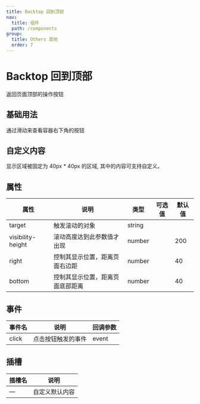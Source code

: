 ```yaml
---
title: Backtop 回到顶部
nav:
  title: 组件
  path: /components
group:
  title: Others 其他
  order: 7
---
```

# Backtop 回到顶部

返回页面顶部的操作按钮

## 基础用法

通过滑动来查看容器右下角的按钮

<code src="./demos/basic.tsx" ></code>

## 自定义内容

显示区域被固定为 40px \* 40px 的区域, 其中的内容可支持自定义。

<code src="./demos/custom.tsx" ></code>

## 属性

| 属性                | 说明               | 类型     | 可选值 | 默认值 |
| ----------------- | ---------------- | ------ | --- | --- |
| target            | 触发滚动的对象          | string |     |     |
| visibility-height | 滚动高度达到此参数值才出现    | number |     | 200 |
| right             | 控制其显示位置，距离页面右边距  | number |     | 40  |
| bottom            | 控制其显示位置，距离页面底部距离 | number |     | 40  |

## 事件

| 事件名   | 说明        | 回调参数  |
| ----- | --------- | ----- |
| click | 点击按钮触发的事件 | event |

## 插槽

| 插槽名 | 说明      |
| --- | ------- |
| —   | 自定义默认内容 |
